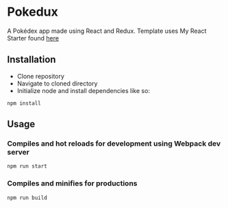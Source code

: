 # Pokedux

A Pokédex app made using React and Redux. Template uses My React Starter found [here](https://github.com/lapeters/myreactstarter)

## Installation

- Clone repository
- Navigate to cloned directory
- Initialize node and install dependencies like so:

```
npm install
```

## Usage

### Compiles and hot reloads for development using Webpack dev server
```
npm run start
```

### Compiles and minifies for productions
```
npm run build
```
